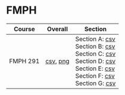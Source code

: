 # FMPH

| Course | Overall | Section |
| ------ | ------- | ------- |
| FMPH 291 | [csv](https://github.com/UCSD-Historical-Enrollment-Data/2025Spring/blob/main/overall/FMPH%20291.csv), [png](https://raw.githubusercontent.com/UCSD-Historical-Enrollment-Data/2025Spring/main/plot_overall/FMPH%20291.png) | Section A: [csv](https://github.com/UCSD-Historical-Enrollment-Data/2025Spring/blob/main/section/FMPH%20291_A.csv)<br>Section B: [csv](https://github.com/UCSD-Historical-Enrollment-Data/2025Spring/blob/main/section/FMPH%20291_B.csv)<br>Section C: [csv](https://github.com/UCSD-Historical-Enrollment-Data/2025Spring/blob/main/section/FMPH%20291_C.csv)<br>Section D: [csv](https://github.com/UCSD-Historical-Enrollment-Data/2025Spring/blob/main/section/FMPH%20291_D.csv)<br>Section E: [csv](https://github.com/UCSD-Historical-Enrollment-Data/2025Spring/blob/main/section/FMPH%20291_E.csv)<br>Section F: [csv](https://github.com/UCSD-Historical-Enrollment-Data/2025Spring/blob/main/section/FMPH%20291_F.csv)<br>Section G: [csv](https://github.com/UCSD-Historical-Enrollment-Data/2025Spring/blob/main/section/FMPH%20291_G.csv) |
